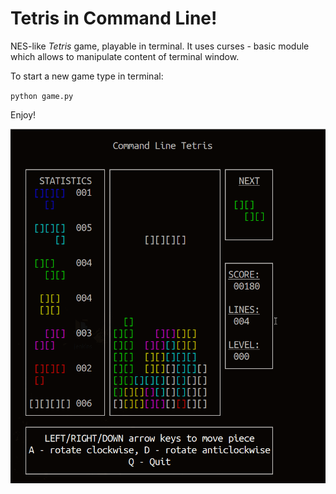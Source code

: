 # Tetris in Command Line!

NES-like _Tetris_ game, playable in terminal. It uses curses - basic module which allows to manipulate content of terminal window.

To start a new game type in terminal:

`python game.py`

Enjoy!

![](preview.gif)
